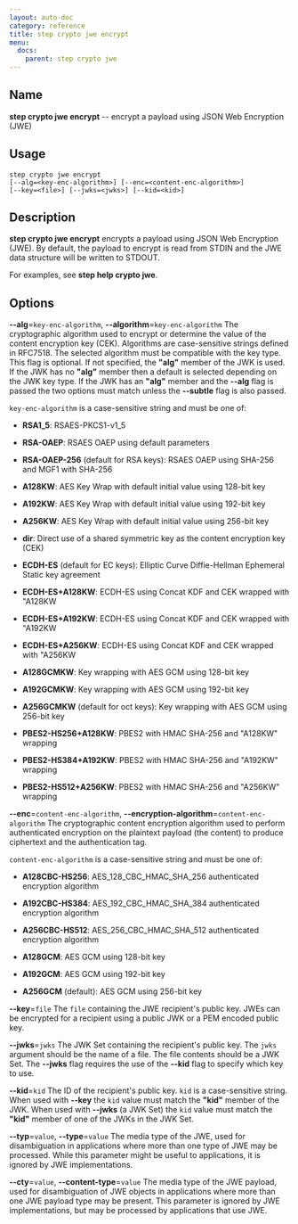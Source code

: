 ```yaml
---
layout: auto-doc
category: reference
title: step crypto jwe encrypt
menu:
  docs:
    parent: step crypto jwe
---
```


## Name
**step crypto jwe encrypt** -- encrypt a payload using JSON Web Encryption (JWE)

## Usage

```raw
step crypto jwe encrypt
[--alg=<key-enc-algorithm>] [--enc=<content-enc-algorithm>]
[--key=<file>] [--jwks=<jwks>] [--kid=<kid>]
```

## Description

**step crypto jwe encrypt** encrypts a payload using JSON Web Encryption
(JWE). By default, the payload to encrypt is read from STDIN and the JWE data
structure will be written to STDOUT.

For examples, see **step help crypto jwe**.

## Options


**--alg**=`key-enc-algorithm`, **--algorithm**=`key-enc-algorithm`
The cryptographic algorithm used to encrypt or determine the value of the
content encryption key (CEK). Algorithms are case-sensitive strings defined in
RFC7518. The selected algorithm must be compatible with the key type. This
flag is optional. If not specified, the **"alg"** member of the JWK is used. If
the JWK has no **"alg"** member then a default is selected depending on the JWK
key type. If the JWK has an **"alg"** member and the **--alg** flag is passed the two
options must match unless the **--subtle** flag is also passed.

`key-enc-algorithm` is a case-sensitive string and must be one of:

- **RSA1_5**: RSAES-PKCS1-v1_5

- **RSA-OAEP**: RSAES OAEP using default parameters

- **RSA-OAEP-256** (default for RSA keys): RSAES OAEP using SHA-256 and MGF1 with SHA-256

- **A128KW**: AES Key Wrap with default initial value using 128-bit key

- **A192KW**: AES Key Wrap with default initial value using 192-bit key

- **A256KW**: AES Key Wrap with default initial value using 256-bit key

- **dir**: Direct use of a shared symmetric key as the content encryption key (CEK)

- **ECDH-ES** (default for EC keys): Elliptic Curve Diffie-Hellman Ephemeral Static key agreement

- **ECDH-ES+A128KW**: ECDH-ES using Concat KDF and CEK wrapped with "A128KW

- **ECDH-ES+A192KW**: ECDH-ES using Concat KDF and CEK wrapped with "A192KW

- **ECDH-ES+A256KW**: ECDH-ES using Concat KDF and CEK wrapped with "A256KW

- **A128GCMKW**: Key wrapping with AES GCM using 128-bit key

- **A192GCMKW**: Key wrapping with AES GCM using 192-bit key

- **A256GCMKW** (default for oct keys): Key wrapping with AES GCM using 256-bit key

- **PBES2-HS256+A128KW**: PBES2 with HMAC SHA-256 and "A128KW" wrapping

- **PBES2-HS384+A192KW**: PBES2 with HMAC SHA-256 and "A192KW" wrapping

- **PBES2-HS512+A256KW**: PBES2 with HMAC SHA-256 and "A256KW" wrapping

**--enc**=`content-enc-algorithm`, **--encryption-algorithm**=`content-enc-algorithm`
The cryptographic content encryption algorithm used to perform authenticated
encryption on the plaintext payload (the content) to produce ciphertext and
the authentication tag.

`content-enc-algorithm` is a case-sensitive string and must be one of:

- **A128CBC-HS256**: AES_128_CBC_HMAC_SHA_256 authenticated encryption algorithm

- **A192CBC-HS384**: AES_192_CBC_HMAC_SHA_384 authenticated encryption algorithm

- **A256CBC-HS512**: AES_256_CBC_HMAC_SHA_512 authenticated encryption algorithm

- **A128GCM**: AES GCM using 128-bit key

- **A192GCM**: AES GCM using 192-bit key

- **A256GCM** (default): AES GCM using 256-bit key

**--key**=`file`
The `file` containing the JWE recipient's public key.
JWEs can be encrypted for a recipient using a public JWK or a PEM encoded public key.

**--jwks**=`jwks`
The JWK Set containing the recipient's public key. The `jwks` argument should
be the name of a file. The file contents should be a JWK Set. The **--jwks**
flag requires the use of the **--kid** flag to specify which key to use.

**--kid**=`kid`
The ID of the recipient's public key. `kid` is a case-sensitive string. When
used with **--key** the `kid` value must match the **"kid"** member of the JWK. When
used with **--jwks** (a JWK Set) the `kid` value must match the **"kid"** member of
one of the JWKs in the JWK Set.

**--typ**=`value`, **--type**=`value`
The media type of the JWE, used for disambiguation in applications where
more than one type of JWE may be processed. While this parameter might be
useful to applications, it is ignored by JWE implementations.

**--cty**=`value`, **--content-type**=`value`
The media type of the JWE payload, used for disambiguation of JWE objects in
applications where more than one JWE payload type may be present. This
parameter is ignored by JWE implementations, but may be processed by
applications that use JWE.

